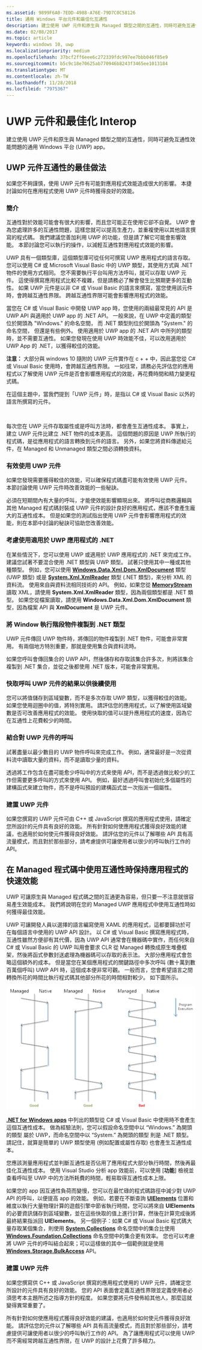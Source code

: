 ```yaml
---
ms.assetid: 9899F6A0-7EDD-4988-A76E-79D7C0C58126
title: 通用 Windows 平台元件和最佳化互通性
description: 建立使用 UWP 元件和原生與 Managed 類型之間的互通性，同時可避免互通性效能問題的通用 Windows 平台 (UWP) app。
ms.date: 02/08/2017
ms.topic: article
keywords: windows 10, uwp
ms.localizationpriority: medium
ms.openlocfilehash: 37bcf2ff6eee6c272339fdc997ee7bbb046f85e9
ms.sourcegitcommit: b5c9c18e70625ab770946b8243f3465ee1013184
ms.translationtype: MT
ms.contentlocale: zh-TW
ms.lasthandoff: 11/28/2018
ms.locfileid: "7975367"
---
```

# <a name="uwp-components-and-optimizing-interop"></a>UWP 元件和最佳化 Interop


建立使用 UWP 元件和原生與 Managed 類型之間的互通性，同時可避免互通性效能問題的通用 Windows 平台 (UWP) app。

## <a name="best-practices-for-interoperability-with-uwp-components"></a>UWP 元件互通性的最佳做法

如果您不夠謹慎，使用 UWP 元件有可能對應用程式效能造成很大的影響。 本捷討論如何在應用程式使用 UWP 元件時獲得良好的效能。

### <a name="introduction"></a>簡介

互通性對於效能可能會有很大的影響，而且您可能正在使用它卻不自覺。 UWP 會為您處理許多的互通性問題，這樣您就可以提高生產力，並重複使用以其他語言撰寫的程式碼。 我們建議您善加利用 UWP 的功能，但是請了解它可能會影響效能。 本節討論您可以執行的操作，以減輕互通性對應用程式效能的影響。

UWP 具有一個類型庫，這個類型庫可從任何可撰寫 UWP 應用程式的語言存取。 您可以使用 C# 或 Microsoft Visual Basic 中的 UWP 類型，其使用方式與 .NET 物件的使用方式相同。 您不需要執行平台叫用方法呼叫，就可以存取 UWP 元件。 這使得撰寫應用程式比較不複雜，但是請務必了解會發生比預期更多的互動性。 如果 UWP 元件是以非 C# 或 Visual Basic 的語言來撰寫，當您使用該元件時，會跨越互通性界限。 跨越互通性界限可能會影響應用程式的效能。

當您在 C# 或 Visual Basic 中開發 UWP app 時，您使用的兩組最常見的 API 是 UWP API 與適用於 UWP app 的 .NET API。 一般來說，在 UWP 中定義的類型位於開頭為 "Windows." 的命名空間， 而 .NET 類型則位於開頭為 "System." 的命名空間， 但還是有些例外。 使用適用於 UWP app 的 .NET API 中所列的類型時，並不需要互通性。 如果您發現在使用 UWP 時效能不佳，可以改用適用於 UWP App 的 .NET，以獲得較佳的效能。

**注意：** 大部分與 windows 10 隨附的 UWP 元件實作在 c + + 中，因此當您從 C# 或 Visual Basic 使用時，會跨越互通性界限。 一如往常，請務必先評估您的應用程式以了解使用 UWP 元件是否會影響應用程式的效能，再花費時間和精力變更程式碼。

在這個主題中，當我們提到「UWP 元件」時，是指以 C# 或 Visual Basic 以外的語言所撰寫的元件。

 

每次您在 UWP 元件存取屬性或是呼叫方法時，都會產生互通性成本。 事實上，建立 UWP 元件比建立 .NET 物件的成本更高。 這個問題的原因是 UWP 所執行的程式碼，是從應用程式的語言轉換到元件的語言。 另外，如果您將資料傳遞給元件，在 Managed 和 Unmanaged 類型之間必須轉換資料。

### <a name="using-uwp-components-efficiently"></a>有效使用 UWP 元件

如果您發現需要獲得較佳的效能，可以確保程式碼盡可能有效使用 UWP 元件。 本節討論使用 UWP 元件時改善效能的一些秘訣。

必須在短期間內有大量的呼叫，才能使效能影響顯現出來。 將呼叫從商務邏輯與其他 Managed 程式碼封裝成 UWP 元件的設計良好的應用程式，應該不會產生龐大的互通性成本。 但是如果您的測試指出使用 UWP 元件會影響應用程式的效能，則在本節中討論的秘訣可協助您改善效能。

### <a name="consider-using-net-for-uwp-apps"></a>考慮使用適用於 UWP 應用程式的 .NET

在某些情況下，您可以使用 UWP 或適用於 UWP 應用程式的 .NET 來完成工作。 建議您試著不要混合使用 .NET 類型與 UWP 類型。 試著只使用其中一種或其他種類型。 例如，您可以使用 [**Windows.Data.Xml.Dom.XmlDocument**](https://msdn.microsoft.com/library/windows/apps/BR206173) 類型 (UWP 類型) 或是 [**System.Xml.XmlReader**](https://msdn.microsoft.com/library/windows/apps/xaml/system.xml.xmlreader.aspx) 類型 (.NET 類型)，來分析 XML 的資料流。 使用來自與資料流相同技術的 API。 例如，如果您從 [**MemoryStream**](https://msdn.microsoft.com/library/windows/apps/xaml/system.io.memorystream.aspx) 讀取 XML，請使用 **System.Xml.XmlReader** 類型，因為兩個類型都是 .NET 類型。 如果您從檔案讀取，請使用 **Windows.Data.Xml.Dom.XmlDocument** 類型，因為檔案 API 與 **XmlDocument** 是 UWP 元件。

### <a name="copy-window-runtime-objects-to-net-types"></a>將 Window 執行階段物件複製到 .NET 類型

UWP 元件傳回 UWP 物件時，將傳回的物件複製到 .NET 物件，可能會非常實用。 有兩個地方特別重要，那就是使用集合與資料流時。

如果您呼叫會傳回集合的 UWP API，然後儲存和存取該集合許多次，則將該集合複製到 .NET 集合，並從之後都使用 .NET 版本，可能會非常實用。

### <a name="cache-the-results-of-calls-to-uwp-components-for-later-use"></a>快取呼叫 UWP 元件的結果以供後續使用

您可以將值儲存到區域變數，而不是多次存取 UWP 類型，以獲得較佳的效能。 如果您使用迴圈中的值，將特別實用。 請評估您的應用程式，以了解使用區域變數是否可改善應用程式的效能。 使用快取的值可以提升應用程式的速度，因為它在互通性上花費較少的時間。

### <a name="combine-calls-to-uwp-components"></a>結合對 UWP 元件的呼叫

試著盡量以最少數目的 UWP 物件呼叫來完成工作。 例如，通常最好是一次從資料流中讀取大量的資料，而不是讀取少量的資料。

透過將工作包含在盡可能愈少呼叫中的方式來使用 API，而不是透過做比較少的工作但需要更多呼叫的方式來使用 API。 例如，最好透過呼叫會初始化多個屬性的建構函式來建立物件，而不是呼叫預設的建構函式並一次指派一個屬性。

### <a name="building-a-uwp-components"></a>建置 UWP 元件

如果您撰寫的 UWP 元件可由 C++ 或 JavaScript 撰寫的應用程式使用，請確定您所設計的元件具有良好的效能。 所有針對如何使應用程式獲得良好效能的建議，也適用於如何使元件獲得良好效能。 請評估您的元件以了解哪些 API 具有高流量模式，而且對於那些部分，請考慮提供可讓使用者以很少的呼叫執行工作的 API。

## <a name="keep-your-app-fast-when-you-use-interop-in-managed-code"></a>在 Managed 程式碼中使用互通性時保持應用程式的快速效能

UWP 可讓原生與 Managed 程式碼之間的互通更為容易，但只要一不注意就很容易產生效能成本。 我們將說明在您的 Managed UWP 應用程式中使用互通性時如何獲得最佳效能。

UWP 可讓開發人員以選擇的語言編寫使用 XAML 的應用程式，這都要歸功於可在每個語言中使用的 UWP API 設計。 以 C# 或 Visual Basic 撰寫應用程式時，互通性雖然方便卻有其代價，因為 UWP API 通常會在機器碼中實作，而任何來自 C# 或 Visual Basic 的 UWP 叫用會要求 CLR 從 Managed 轉換成原生堆疊框架，然後將函式參數封送處理為機器碼可以存取的表示法。 大部分應用程式會忽略這個額外的成本。 但是當您在某個應用程式的關鍵路徑中多次呼叫 (數十萬到數百萬個呼叫) UWP API 時，這個成本便非常可觀。 一般而言，您會希望語言之間轉換所花的時間比執行程式碼其他部分所花的時間相對較少。 如下圖所示。

![互通性轉換不應占去大量程式執行時間。](images/interop-transitions.png)

[**.NET for Windows apps**](https://msdn.microsoft.com/library/windows/apps/xaml/br230232.aspx) 中列出的類型從 C# 或 Visual Basic 中使用時不會產生這個互通性成本。 做為經驗法則，您可以假設命名空間中以 “Windows.” 為開頭的類型 屬於 UWP，而命名空間中以 “System.” 為開頭的類型 則是 .NET 類型。 請記住，就算是簡單的 UWP 類型使用 (例如配置或屬性存取) 也會產生互通性成本。

您應該測量應用程式並判斷互通性是否佔用了應用程式大部分執行時間，然後再最佳化互通性成本。 使用 Visual Studio 分析 app 效能前，可以使用 [**功能**] 檢視並查看呼叫至 UWP 中的方法所耗費的時間，輕易取得互通性成本上限。

如果您的 app 因互通性負荷而變慢，您可以在最忙碌的程式碼路徑中減少對 UWP API 的呼叫，以便提高 app 的效能。 例如，若要在不斷查詢 [**UIElements**](https://msdn.microsoft.com/library/windows/apps/BR208911) 位置和維度以執行大量物理計算的遊戲引擎中節省執行時間，您可以將來自 **UIElements** 的必要資訊儲存到區域變數，並在這些快取的值上進行計算，然後在計算完成後將最終結果指派回 **UIElements**。 另一個例子：如果 C# 或 Visual Basic 程式碼大量存取某個集合，則使用 [**System.Collections**](https://msdn.microsoft.com/library/windows/apps/xaml/system.collections.aspx) 命名空間中的集合比使用 [**Windows.Foundation.Collections**](https://msdn.microsoft.com/library/windows/apps/BR206657) 命名空間中的集合更有效率。 您也可以考慮將 UWP 元件的呼叫結合起來；可以這樣做的其中一個範例就是使用 [**Windows.Storage.BulkAccess**](https://msdn.microsoft.com/library/windows/apps/BR207676) API。

### <a name="building-a-uwp-component"></a>建置 UWP 元件

如果您撰寫供 C++ 或 JavaScript 撰寫的應用程式使用的 UWP 元件，請確定您所設計的元件具有良好的效能。 您的 API 表面會定義互通性界限並定義使用者必須思考本主題所述之指導方針的程度。 如果您要將元件發佈給其他人，那麼這就變得異常重要了。

所有針對如何使應用程式獲得良好效能的建議，也適用於如何使元件獲得良好效能。 請評估您的元件以了解哪些 API 具有高流量模式，而且對於那些部分，請考慮提供可讓使用者以很少的呼叫執行工作的 API。 為了讓應用程式可以使用 UWP 而不需經常跨越互通性界限，在 UWP 的設計上花費了許多精力。

 

